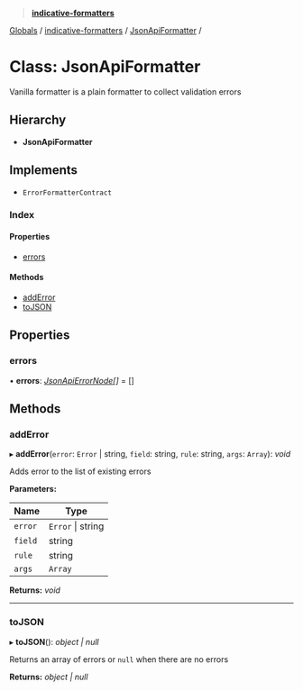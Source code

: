 > **[indicative-formatters](../README.md)**

[Globals](../README.md) / [indicative-formatters](../modules/indicative_formatters.md) / [JsonApiFormatter](indicative_formatters.jsonapiformatter.md) /

# Class: JsonApiFormatter

Vanilla formatter is a plain formatter to collect validation
errors

## Hierarchy

* **JsonApiFormatter**

## Implements

* `ErrorFormatterContract`

### Index

#### Properties

* [errors](indicative_formatters.jsonapiformatter.md#errors)

#### Methods

* [addError](indicative_formatters.jsonapiformatter.md#adderror)
* [toJSON](indicative_formatters.jsonapiformatter.md#tojson)

## Properties

###  errors

• **errors**: *[JsonApiErrorNode](../modules/indicative_formatters.md#jsonapierrornode)[]* =  []

## Methods

###  addError

▸ **addError**(`error`: `Error` | string, `field`: string, `rule`: string, `args`: `Array`): *void*

Adds error to the list of existing errors

**Parameters:**

Name | Type |
------ | ------ |
`error` | `Error` \| string |
`field` | string |
`rule` | string |
`args` | `Array` |

**Returns:** *void*

___

###  toJSON

▸ **toJSON**(): *object | null*

Returns an array of errors or `null` when there are no
errors

**Returns:** *object | null*